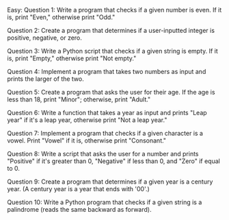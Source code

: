 Easy:
Question 1:
Write a program that checks if a given number is even. If it is, print "Even," otherwise print "Odd."

Question 2:
Create a program that determines if a user-inputted integer is positive, negative, or zero.

Question 3:
Write a Python script that checks if a given string is empty. If it is, print "Empty," otherwise print "Not empty."

Question 4:
Implement a program that takes two numbers as input and prints the larger of the two.

Question 5:
Create a program that asks the user for their age. If the age is less than 18, print "Minor"; otherwise, print "Adult."

Question 6:
Write a function that takes a year as input and prints "Leap year" if it's a leap year, otherwise print "Not a leap year."

Question 7:
Implement a program that checks if a given character is a vowel. Print "Vowel" if it is, otherwise print "Consonant."

Question 8:
Write a script that asks the user for a number and prints "Positive" if it's greater than 0, "Negative" if less than 0, and "Zero" if equal to 0.

Question 9:
Create a program that determines if a given year is a century year. (A century year is a year that ends with '00'.)

Question 10:
Write a Python program that checks if a given string is a palindrome (reads the same backward as forward).